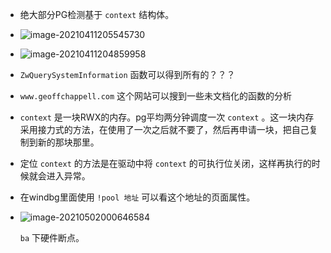 + 绝大部分PG检测基于 `context` 结构体。

+ ![image-20210411205545730](https://cdn.jsdelivr.net/gh/smallzhong/new-picgo-pic-bed@master/image-20210411205545730.png)

+ ![image-20210411204859958](https://cdn.jsdelivr.net/gh/smallzhong/new-picgo-pic-bed@master/image-20210411204859958.png)

+ `ZwQuerySystemInformation` 函数可以得到所有的？？？

+ `www.geoffchappell.com` 这个网站可以搜到一些未文档化的函数的分析

+ `context` 是一块RWX的内存。pg平均两分钟调度一次 `context` 。这一块内存采用接力式的方法，在使用了一次之后就不要了，然后再申请一块，把自己复制到新的那块那里。

+ 定位 `context` 的方法是在驱动中将 `context` 的可执行位关闭，这样再执行的时候就会进入异常。

+ 在windbg里面使用 `!pool 地址` 可以看这个地址的页面属性。

+ ![image-20210502000646584](C:\Users\22112\AppData\Roaming\Typora\typora-user-images\old_images\image-20210502000646584.png)

  `ba` 下硬件断点。